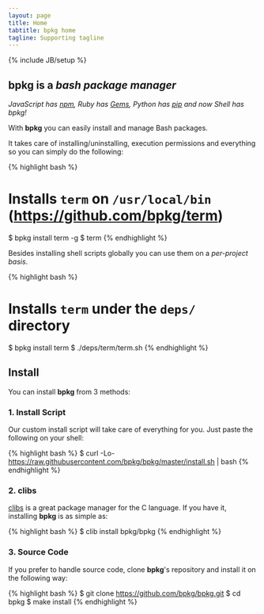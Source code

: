```yaml
---
layout: page
title: Home
tabtitle: bpkg home
tagline: Supporting tagline
---
```

{% include JB/setup %}

## bpkg is a _bash package manager_

_JavaScript has [npm][npm], Ruby has [Gems][gem], Python has [pip][pip] and now
Shell has bpkg!_

With **bpkg** you can easily install and manage Bash packages.

It takes care of installing/uninstalling, execution permissions and everything
so you can simply do the following:

{% highlight bash %}
# Installs `term` on `/usr/local/bin` (https://github.com/bpkg/term)
$ bpkg install term -g
$ term
{% endhighlight %}

Besides installing shell scripts globally you can use them on a _per-project
basis_.

{% highlight bash %}
# Installs `term` under the `deps/` directory
$ bpkg install term
$ ./deps/term/term.sh
{% endhighlight %}

## Install

You can install **bpkg** from 3 methods:

### 1. Install Script

Our custom install script will take care of everything for you.
Just paste the following on your shell:

{% highlight bash %}
$ curl -Lo- https://raw.githubusercontent.com/bpkg/bpkg/master/install.sh | bash
{% endhighlight %}

### 2. clibs

[clibs][clib] is a great package manager for the C language. If you have it,
installing **bpkg** is as simple as:

{% highlight bash %}
$ clib install bpkg/bpkg
{% endhighlight %}

### 3. Source Code

If you prefer to handle source code, clone **bpkg**'s repository and install it
on the following way:

{% highlight bash %}
$ git clone https://github.com/bpkg/bpkg.git
$ cd bpkg
$ make install
{% endhighlight %}

[gem]: https://rubygems.org/
[npm]: https://www.npmjs.org/
[pip]: https://pypi.python.org/pypi/pip
[clib]: https://github.com/clibs/clib

